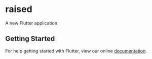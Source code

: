 # raised

A new Flutter application.

## Getting Started

For help getting started with Flutter, view our online
[documentation](https://flutter.io/).
